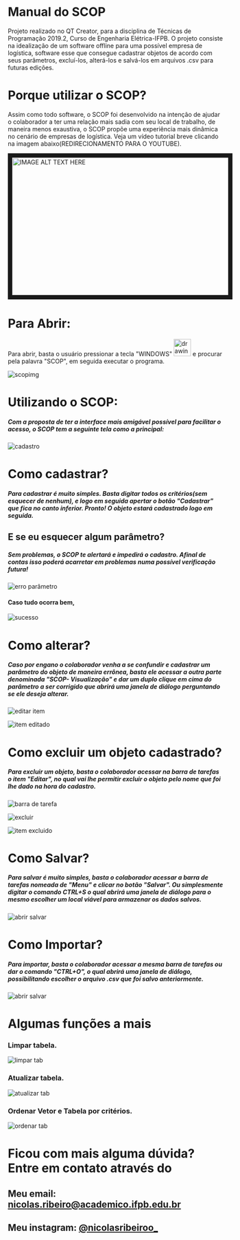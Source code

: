 # Manual do SCOP

Projeto realizado no QT Creator, para a disciplina de Técnicas de Programação 2019.2, Curso de Engenharia Elétrica-IFPB. O projeto consiste na idealização de um software offline para uma possível empresa de logística, software esse que consegue cadastrar objetos de acordo com seus parâmetros, excluí-los, alterá-los e salvá-los em arquivos .csv para futuras edições.

# Porque utilizar o SCOP?

Assim como todo software, o SCOP foi desenvolvido na intenção de ajudar o colaborador a ter uma relação mais sadia com seu local de trabalho, de maneira menos exaustiva, o SCOP propõe uma experiência mais dinâmica no cenário de empresas de logística.
Veja um vídeo tutorial breve clicando na imagem abaixo(REDIRECIONAMENTO PARA O YOUTUBE).

<a href="https://www.youtube.com/embed/oxa3S3mhr4I
" target="_blank"><img src="https://github.com/nicolasrls/codigos/blob/master/Projetos%20QT/SCOP/IMAGENS%20TUTORIAL/tela%20inicial.PNG" 
alt="IMAGE ALT TEXT HERE" width="550" height="320" border="10" /></a>



# Para Abrir:

Para abrir, basta o usuário pressionar a tecla "WINDOWS" <img  src="http://3.bp.blogspot.com/-YpnfXSFD3Xk/TbrI8_4J5yI/AAAAAAAAAbo/u249QEM4Aic/s1600/teclalogowindows.jpg"  alt="drawing"  width="40"  height="40"/> e procurar pela palavra "SCOP", em seguida executar o programa.


 ![scopimg](https://github.com/nicolasrls/SCOP/blob/master/IMAGENS%20TUTORIAL/scopexe.PNG)

  

# Utilizando o SCOP:

##### Com a proposta de ter a interface mais amigável possível para facilitar o acesso, o SCOP tem a seguinte tela como a principal:

![cadastro](https://github.com/nicolasrls/SCOP/blob/master/IMAGENS%20TUTORIAL/tela%20de%20cadastro.PNG)

# Como cadastrar?

##### Para cadastrar é muito simples. Basta digitar todos os critérios(**sem esquecer de nenhum**), e logo em seguida apertar o botão "Cadastrar" que fica no canto inferior. Pronto! O objeto estará cadastrado logo em seguida. 

  

## E se eu esquecer algum parâmetro?

  

##### Sem problemas, o SCOP te alertará e impedirá o cadastro. Afinal de contas isso poderá acarretar em problemas numa possível verificação futura!

![erro parâmetro](https://github.com/nicolasrls/SCOP/blob/master/IMAGENS%20TUTORIAL/erro%20param%20vazio.PNG)

#### Caso tudo ocorra bem,

![sucesso](https://github.com/nicolasrls/SCOP/blob/master/IMAGENS%20TUTORIAL/Cadastrado%20com%20sucesso.PNG)

# Como alterar?

##### Caso por engano o colaborador venha a se confundir e cadastrar um parâmetro do objeto de maneira errônea, basta ele acessar a outra parte denominada "SCOP- Visualização" e dar um duplo clique em cima do parâmetro a ser corrigido que abrirá uma janela de diálogo perguntando se ele deseja alterar.

  

![editar item](https://github.com/nicolasrls/SCOP/blob/master/IMAGENS%20TUTORIAL/itemeditd.PNG)

  ![item editado](https://github.com/nicolasrls/SCOP/blob/master/IMAGENS%20TUTORIAL/itemeditd2.PNG)

# Como excluir um objeto cadastrado?

##### Para excluir um objeto, basta o colaborador acessar na barra de tarefas o item "Editar", no qual vai lhe permitir excluir o objeto pelo nome que foi lhe dado na hora do cadastro.

![barra de tarefa](https://github.com/nicolasrls/SCOP/blob/master/IMAGENS%20TUTORIAL/excluilimpar.PNG)

![excluir](https://github.com/nicolasrls/SCOP/blob/master/IMAGENS%20TUTORIAL/excluiritem.PNG)

![item excluido](https://github.com/nicolasrls/SCOP/blob/master/IMAGENS%20TUTORIAL/itemexcluido.PNG)

  

# Como Salvar?

##### Para salvar é muito simples, basta o colaborador acessar a barra de tarefas nomeada de "Menu" e clicar no botão "Salvar". Ou simplesmente digitar o comando CTRL+S o qual abrirá uma janela de diálogo para o mesmo escolher um local viável para armazenar os dados salvos.

![abrir salvar](https://github.com/nicolasrls/SCOP/blob/master/IMAGENS%20TUTORIAL/abrirsalvar.PNG)

  

# Como Importar?

##### Para importar, basta o colaborador acessar a mesma barra de tarefas ou dar o comando "CTRL+O", o qual abrirá uma janela de diálogo, possibilitando escolher o arquivo .csv que foi salvo anteriormente.

![abrir salvar](https://github.com/nicolasrls/SCOP/blob/master/IMAGENS%20TUTORIAL/abrirsalvar.PNG)

# Algumas funções a mais

### Limpar tabela.
![limpar tab](https://github.com/nicolasrls/SCOP/blob/master/IMAGENS%20TUTORIAL/limpartab.PNG)
### Atualizar tabela.
![atualizar tab](https://github.com/nicolasrls/SCOP/blob/master/IMAGENS%20TUTORIAL/atualizartab.PNG)
### Ordenar Vetor e Tabela por critérios.
![ordenar tab](https://github.com/nicolasrls/SCOP/blob/master/IMAGENS%20TUTORIAL/ordenartab.PNG)

# Ficou com mais alguma dúvida? Entre em contato através do

## Meu email: nicolas.ribeiro@academico.ifpb.edu.br
## Meu instagram: [@nicolasribeiroo_](https://www.instagram.com/nicolasribeiroo_/)
